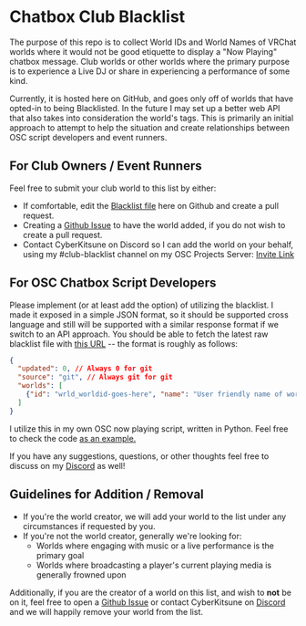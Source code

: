 # Chatbox Club Blacklist
The purpose of this repo is to collect World IDs and World Names of VRChat worlds where it would not be good etiquette to display a "Now Playing" chatbox message. Club worlds or other worlds where the primary purpose is to experience a Live DJ or share in experiencing a performance of some kind.

Currently, it is hosted here on GitHub, and goes only off of worlds that have opted-in to being Blacklisted. In the future I may set up a better web API that also takes into consideration the world's tags. This is primarily an initial approach to attempt to help the situation and create relationships between OSC script developers and event runners.

## For Club Owners / Event Runners
Feel free to submit your club world to this list by either:
* If comfortable, edit the [Blacklist file](https://github.com/cyberkitsune/chatbox-club-blacklist/blob/master/npblacklist.json) here on Github and create a pull request.
* Creating a [Github Issue](https://github.com/cyberkitsune/chatbox-club-blacklist/issues/new/choose) to have the world added, if you do not wish to create a pull request.
* Contact CyberKitsune on Discord so I can add the world on your behalf, using my #club-blacklist channel on my OSC Projects Server: [Invite Link](https://discord.gg/QhTpc8Zz)

## For OSC Chatbox Script Developers
Please implement (or at least add the option) of utilizing the blacklist. I made it exposed in a simple JSON format, so it should be supported cross language and still will be supported with a similar response format if we switch to an API approach.
You should be able to fetch the latest raw blacklist file with [this URL](https://github.com/cyberkitsune/chatbox-club-blacklist/raw/master/npblacklist.json) -- the format is roughly as follows:
```json
{
  "updated": 0, // Always 0 for git
  "source": "git", // Always git for git
  "worlds": [
    {"id": "wrld_worldid-goes-here", "name": "User friendly name of world", "comment": "Comment for internal reasons (can be ignored by client)" },
  ]
}
```

I utilize this in my own OSC now playing script, written in Python. Feel free to check the code [as an example.](https://github.com/cyberkitsune/vrc-osc-scripts/blob/main/VRCNowPlaying/blacklist.py)

If you have any suggestions, questions, or other thoughts feel free to discuss on my [Discord](https://discord.gg/QhTpc8Zz) as well!

## Guidelines for Addition / Removal
* If you're the world creator, we will add your world to the list under any circumstances if requested by you.
* If you're not the world creator, generally we're looking for:
  * Worlds where engaging with music or a live performance is the primary goal
  * Worlds where broadcasting a player's current playing media is generally frowned upon

Additionally, if you are the creator of a world on this list, and wish to __not__ be on it, feel free to open a [Github Issue](https://github.com/cyberkitsune/chatbox-club-blacklist/issues/new/choose) or contact CyberKitsune on [Discord](https://discord.gg/QhTpc8Zz) and we will happily remove your world from the list.
